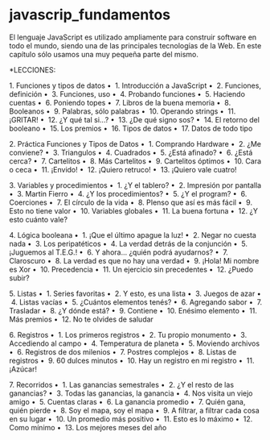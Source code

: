 # javascrip_fundamentos
El lenguaje JavaScript es utilizado ampliamente para construir software en todo el mundo, siendo una de las principales tecnologías de la Web. En este capítulo sólo usamos una muy pequeña parte del mismo.

*LECCIONES:

1. Funciones y tipos de datos
	•  1. Introducción a JavaScript
	•  2. Funciones, definición
	•  3. Funciones, uso
	•  4. Probando funciones
	•  5. Haciendo cuentas
	•  6. Poniendo topes
	•  7. Libros de la buena memoria
	•  8. Booleanos
	•  9. Palabras, sólo palabras
	•  10. Operando strings
	•  11. ¡GRITAR!
	•  12. ¿Y qué tal si...?
	•  13. ¿De qué signo sos?
	•  14. El retorno del booleano
	•  15. Los premios
	•  16. Tipos de datos
	•  17. Datos de todo tipo

2. Práctica Funciones y Tipos de Datos
	•  1. Comprando Hardware
	•  2. ¿Me conviene?
	•  3. Triangulos
	•  4. Cuadrados
	•  5. ¿Está afinado?
	•  6. ¿Está cerca?
	•  7. Cartelitos
	•  8. Más Cartelitos
	•  9. Cartelitos óptimos
	•  10. Cara o ceca
	•  11. ¡Envido!
	•  12. ¡Quiero retruco!
	•  13. ¡Quiero vale cuatro!

3. Variables y procedimientos
	•  1. ¿Y el tablero?
	•  2. Impresión por pantalla
	•  3. Martin Fierro
	•  4. ¿Y los procedimientos?
	•  5. ¿Y el program?
	•  6. Coerciones
	•  7. El círculo de la vida
	•  8. PIenso que así es más fácil
	•  9. Esto no tiene valor
	•  10. Variables globales
	•  11. La buena fortuna
	•  12. ¿Y esto cuánto vale?

4. Lógica booleana
	•  1. ¡Que el último apague la luz!
	•  2. Negar no cuesta nada
	•  3. Los peripatéticos
	•  4. La verdad detrás de la conjunción
	•  5. ¡Juguemos al T.E.G.!
	•  6. Y ahora... ¿quién podrá ayudarnos?
	•  7. Claroscuro
	•  8. La verdad es que no hay una verdad
	•  9. ¡Hola! Mi nombre es Xor
	•  10. Precedencia
	•  11. Un ejercicio sin precedentes
	•  12. ¿Puedo subir?

5. Listas
	•  1. Series favoritas
	•  2. Y esto, es una lista
	•  3. Juegos de azar
	•  4. Listas vacías
	•  5. ¿Cuántos elementos tenés?
	•  6. Agregando sabor
	•  7. Trasladar
	•  8. ¿Y dónde está?
	•  9. Contiene
	•  10. Enésimo elemento
	•  11. Más premios
	•  12. No te olvides de saludar

6. Registros
	•  1. Los primeros registros
	•  2. Tu propio monumento
	•  3. Accediendo al campo
	•  4. Temperatura de planeta
	•  5. Moviendo archivos
	•  6. Registros de dos milenios
	•  7. Postres complejos
	•  8. Listas de registros
	•  9. 60 dulces minutos
	•  10. Hay un registro en mi registro
	•  11. ¡Azúcar!

7. Recorridos
	•  1. Las ganancias semestrales
	•  2. ¿Y el resto de las ganancias?
	•  3. Todas las ganancias, la ganancia
	•  4. Nos visita un viejo amigo
	•  5. Cuentas claras
	•  6. La ganancia promedio
	•  7. Quién gana, quién pierde
	•  8. Soy el mapa, soy el mapa
	•  9. A filtrar, a filtrar cada cosa en su lugar
	•  10. Un promedio más positivo
	•  11. Esto es lo máximo
	•  12. Como mínimo
	•  13. Los mejores meses del año
